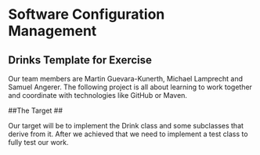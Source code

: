 # Software Configuration Management #

## Drinks Template for Exercise ###

Our team members are Martin Guevara-Kunerth, Michael Lamprecht and Samuel Angerer.
The following project is all about learning to work together and coordinate with technologies
like GitHub or Maven.

##The Target ##

Our target will be to implement the Drink class and some subclasses that derive from it. 
After we achieved that we need to implement a test class to fully test our work.